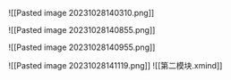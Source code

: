 
![[Pasted image 20231028140310.png]]

![[Pasted image 20231028140855.png]]

![[Pasted image 20231028140955.png]]

![[Pasted image 20231028141119.png]]
![[第二模块.xmind]]

